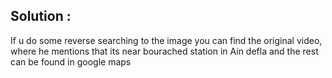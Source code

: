 ## Solution :
If u do some reverse searching to the image you can find the original video, where he mentions that its near bourached station in Ain defla and the rest can be found in google maps 